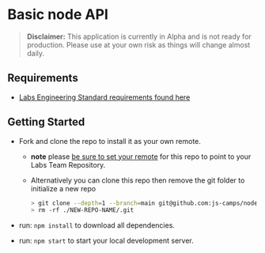 # Basic node API

> **Disclaimer:** This application is currently in Alpha and is not ready for
> production. Please use at your own risk as things will change almost daily.

## Requirements

- [Labs Engineering Standard requirements found here](https://bloomtechlabs.gitbook.io/standards)

## Getting Started

- Fork and clone the repo to install it as your own remote.
  - **note** please [be sure to set your remote](https://help.github.jp/enterprise/2.11/user/articles/changing-a-remote-s-url/) for this repo to point to your Labs Team Repository.
  - Alternatively you can clone this repo then remove the git folder to initialize a new repo

    ```bash
    > git clone --depth=1 --branch=main git@github.com:js-camps/node-pg-api-starter.git NEW-REPO-NAME
    > rm -rf ./NEW-REPO-NAME/.git
    ```

- run: `npm install` to download all dependencies.
- run: `npm start` to start your local development server.
